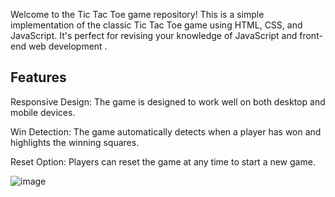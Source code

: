 Welcome to the Tic Tac Toe game repository! This is a simple implementation of the classic Tic Tac Toe game using HTML, CSS, and JavaScript. It's perfect for revising your knowledge of JavaScript and front-end web development .

Features
--------------------------------------------------------------------------------------
Responsive Design: The game is designed to work well on both desktop and mobile devices.

Win Detection: The game automatically detects when a player has won and highlights the winning squares.

Reset Option: Players can reset the game at any time to start a new game.


![image](https://github.com/avdhesh201/QuickTech-mini-projects/assets/79453110/b26e55a9-b00d-47b7-ad70-9a73b762a267)
